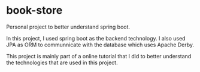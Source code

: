 # book-store

Personal project to better understand spring boot.

In this project, I used spring boot as the backend technology. I also used JPA as ORM to communnicate with the database which uses Apache Derby.

This project is mainly part of a online tutorial that I did to better understand the technologies that are used in this project.

